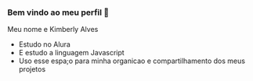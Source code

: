  ### Bem vindo ao meu perfil 💜
 
Meu nome e Kimberly Alves

- Estudo no Alura 
- E estudo a linguagem Javascript
- Uso esse espa;o para minha organicao e compartilhamento dos meus projetos
